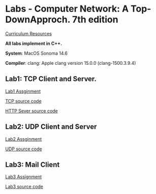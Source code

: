 # Labs - Computer Network: A Top-DownApproch. 7th edition

[Curriculum Resources](https://media.pearsoncmg.com/aw/ecs_kurose_compnetwork_7/cw/)

**All labs implement in C++.**

**System**: MacOS Sonoma 14.6

**Compiler**: clang: Apple clang version 15.0.0 (clang-1500.3.9.4)


## Lab1: TCP Client and Server. 
[Lab1 Assginment](./Lab1/WebServer.pdf)

[TCP source code](./Lab1/TCP/src/)

[HTTP Sever source code](./Lab1/HTTP/src/)


## Lab2: UDP Client and Server
[Lab2 Assginment](./Lab2/Lab2-UDP%20Pinger.pdf)

[UDP source code](./Lab2/UDP/src/)


## Lab3: Mail Client
[Lab3 Assignment](./Lab3/SMTP.pdf)

[Lab3 source code](./Lab3/src/)

